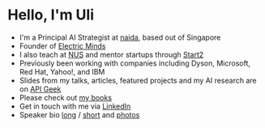 # Hello, I'm Uli

* I'm a Principal AI Strategist at [naida](https://www.naida.ai/), based out of Singapore
* Founder of [Electric Minds](https://www.electricminds.net/)
* I also teach at [NUS](https://www.nus.edu.sg/) and mentor startups through [Start2](https://start2.group/)
* Previously been working with companies including Dyson, Microsoft, Red Hat, Yahoo!, and IBM
* Slides from my talks, articles, featured projects and my AI research are on [API Geek](https://apigeek.net/)
* Please check out [my books](https://www.electricminds.net/book)
* Get in touch with me via [LinkedIn](https://www.linkedin.com/in/uhitzel/)
* Speaker bio [long](https://raw.githubusercontent.com/u1i/u1i/master/bio.txt) / [short](https://raw.githubusercontent.com/u1i/u1i/master/bio-variant.txt) and [photos](https://github.com/u1i/u1i/tree/master/photos)
